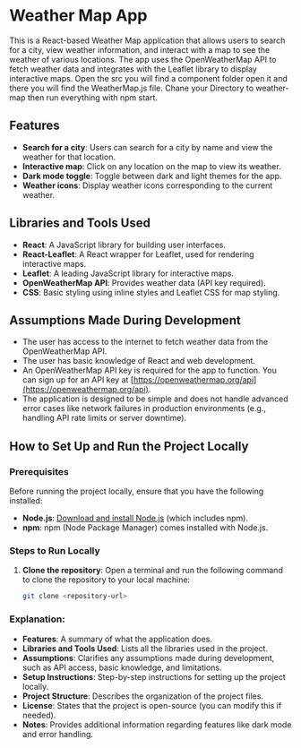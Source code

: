 # Weather Map App

This is a React-based Weather Map application that allows users to search for a city, view weather information, and interact with a map to see the weather of various locations. The app uses the OpenWeatherMap API to fetch weather data and integrates with the Leaflet library to display interactive maps. Open the src you will find a component folder open it and there you will find the WeatherMap.js file. Chane your Directory to weather-map then run everything with npm start.

## Features
- **Search for a city**: Users can search for a city by name and view the weather for that location.
- **Interactive map**: Click on any location on the map to view its weather.
- **Dark mode toggle**: Toggle between dark and light themes for the app.
- **Weather icons**: Display weather icons corresponding to the current weather.

## Libraries and Tools Used
- **React**: A JavaScript library for building user interfaces.
- **React-Leaflet**: A React wrapper for Leaflet, used for rendering interactive maps.
- **Leaflet**: A leading JavaScript library for interactive maps.
- **OpenWeatherMap API**: Provides weather data (API key required).
- **CSS**: Basic styling using inline styles and Leaflet CSS for map styling.

## Assumptions Made During Development
- The user has access to the internet to fetch weather data from the OpenWeatherMap API.
- The user has basic knowledge of React and web development.
- An OpenWeatherMap API key is required for the app to function. You can sign up for an API key at [https://openweathermap.org/api](https://openweathermap.org/api).
- The application is designed to be simple and does not handle advanced error cases like network failures in production environments (e.g., handling API rate limits or server downtime).

## How to Set Up and Run the Project Locally

### Prerequisites
Before running the project locally, ensure that you have the following installed:
- **Node.js**: [Download and install Node.js](https://nodejs.org/en/download/) (which includes npm).
- **npm**: npm (Node Package Manager) comes installed with Node.js.

### Steps to Run Locally

1. **Clone the repository**:
   Open a terminal and run the following command to clone the repository to your local machine:
   ```bash
   git clone <repository-url>

### Explanation:
- **Features**: A summary of what the application does.
- **Libraries and Tools Used**: Lists all the libraries used in the project.
- **Assumptions**: Clarifies any assumptions made during development, such as API access, basic knowledge, and limitations.
- **Setup Instructions**: Step-by-step instructions for setting up the project locally.
- **Project Structure**: Describes the organization of the project files.
- **License**: States that the project is open-source (you can modify this if needed).
- **Notes**: Provides additional information regarding features like dark mode and error handling.


